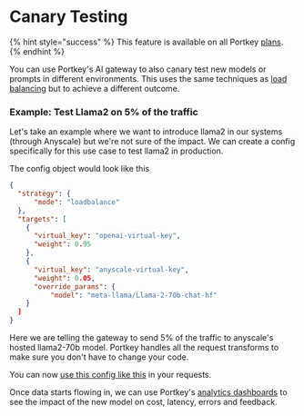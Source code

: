 # Canary Testing

{% hint style="success" %}
This feature is available on all Portkey [plans](https://portkey.ai/pricing).
{% endhint %}

You can use Portkey's AI gateway to also canary test new models or prompts in different environments. This uses the same techniques as [load balancing](load-balancing.md) but to achieve a different outcome.

### Example: Test Llama2 on 5% of the traffic

Let's take an example where we want to introduce llama2 in our systems (through Anyscale) but we're not sure of the impact. We can create a config specifically for this use case to test llama2 in production.

The config object would look like this

```json
{
  "strategy": {
      "mode": "loadbalance"
  },
  "targets": [
    {
      "virtual_key": "openai-virtual-key",
      "weight": 0.95
    },
    {
      "virtual_key": "anyscale-virtual-key",
      "weight": 0.05,
      "override_params": {
          "model": "meta-llama/Llama-2-70b-chat-hf"
    }
  ]
}
```

Here we are telling the gateway to send 5% of the traffic to anyscale's hosted llama2-70b model. Portkey handles all the request transforms to make sure you don't have to change your code.

You can now [use this config like this](configs.md#using-configs) in your requests.

Once data starts flowing in, we can use Portkey's [analytics dashboards](../observability-modern-monitoring-for-llms/analytics.md) to see the impact of the new model on cost, latency, errors and feedback.
